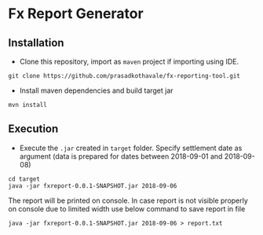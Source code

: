 # Fx Report Generator

## Installation
- Clone this repository, import as `maven` project if importing using IDE.
```
git clone https://github.com/prasadkothavale/fx-reporting-tool.git
```
- Install maven dependencies and build target jar
```
mvn install
```

## Execution
- Execute the `.jar` created in `target` folder. Specify settlement date as argument (data is prepared for dates between 2018-09-01 and 2018-09-08)
```
cd target
java -jar fxreport-0.0.1-SNAPSHOT.jar 2018-09-06
```
The report will be printed on console. In case report is not visible properly on console due to limited width use below command to save report in file
```
java -jar fxreport-0.0.1-SNAPSHOT.jar 2018-09-06 > report.txt
```
